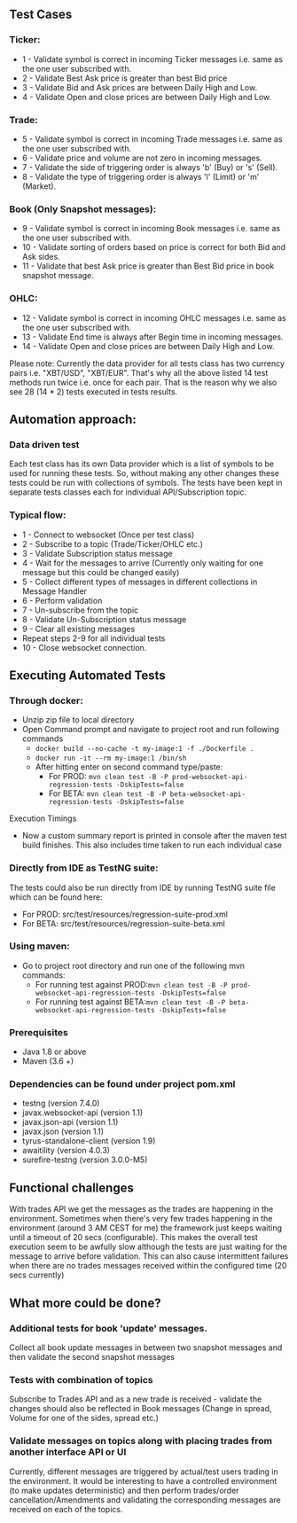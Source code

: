 ## Test Cases

### Ticker:

* 1 - Validate symbol is correct in incoming Ticker messages i.e. same as the one user subscribed with.
* 2 - Validate Best Ask price is greater than best Bid price
* 3 - Validate Bid and Ask prices are between Daily High and Low.
* 4 - Validate Open and close prices are between Daily High and Low.

### Trade:

* 5 - Validate symbol is correct in incoming Trade messages i.e. same as the one user subscribed with.
* 6 - Validate price and volume are not zero in incoming messages.
* 7 - Validate the side of triggering order is always 'b' (Buy) or 's' (Sell).
* 8 - Validate the type of triggering order is always 'l' (Limit) or 'm' (Market).

### Book (Only Snapshot messages):

* 9 - Validate symbol is correct in incoming Book messages i.e. same as the one user subscribed with.
* 10 - Validate sorting of orders based on price is correct for both Bid and Ask sides.
* 11 - Validate that best Ask price is greater than Best Bid price in book snapshot message.

### OHLC:

* 12 - Validate symbol is correct in incoming OHLC messages i.e. same as the one user subscribed with.
* 13 - Validate End time is always after Begin time in incoming messages.
* 14 - Validate Open and close prices are between Daily High and Low.

Please note: Currently the data provider for all tests class has two currency pairs i.e. "XBT/USD", "XBT/EUR". That's
why all the above listed 14 test methods run twice i.e. once for each pair. That is the reason why we also see 28 (14 *
2) tests executed in tests results.

## Automation approach:

### Data driven test

Each test class has its own Data provider which is a list of symbols to be used for running these tests. So, without
making any other changes these tests could be run with collections of symbols. The tests have been kept in separate
tests classes each for individual API/Subscription topic.

### Typical flow:

* 1 - Connect to websocket (Once per test class)
* 2 - Subscribe to a topic (Trade/Ticker/OHLC etc.)
* 3 - Validate Subscription status message
* 4 - Wait for the messages to arrive (Currently only waiting for one message but this could be changed easily)
* 5 - Collect different types of messages in different collections in Message Handler
* 6 - Perform validation
* 7 - Un-subscribe from the topic
* 8 - Validate Un-Subscription status message
* 9 - Clear all existing messages
* Repeat steps 2-9 for all individual tests
* 10 - Close websocket connection.

## Executing Automated Tests

### Through docker:

* Unzip zip file to local directory
* Open Command prompt and navigate to project root and run following commands
    * `docker build --no-cache -t my-image:1 -f ./Dockerfile .`
    * `docker run -it --rm my-image:1 /bin/sh`
    * After hitting enter on second command type/paste:
        * For PROD: `mvn clean test -B -P prod-websocket-api-regression-tests -DskipTests=false`
        * For BETA: `mvn clean test -B -P beta-websocket-api-regression-tests -DskipTests=false`

Execution Timings

* Now a custom summary report is printed in console after the maven test build finishes. This also includes  time taken to run each individual case

### Directly from IDE as TestNG suite:

The tests could also be run directly from IDE by running TestNG suite file which can be found here:

* For PROD: src/test/resources/regression-suite-prod.xml
* For BETA: src/test/resources/regression-suite-beta.xml

### Using maven:

* Go to project root directory and run one of the following mvn commands:
    * For running test against PROD:`mvn clean test -B -P prod-websocket-api-regression-tests -DskipTests=false`
    * For running test against BETA:`mvn clean test -B -P beta-websocket-api-regression-tests -DskipTests=false`

### Prerequisites

* Java 1.8 or above
* Maven (3.6 +)

### Dependencies can be found under project pom.xml

* testng (version 7.4.0)
* javax.websocket-api (version 1.1)
* javax.json-api (version 1.1)
* javax.json (version 1.1)
* tyrus-standalone-client (version 1.9)
* awaitility (version 4.0.3)
* surefire-testng (version 3.0.0-M5)

## Functional challenges

With trades API we get the messages as the trades are happening in the environment. Sometimes when there's very few
trades happening in the environment (around 3 AM CEST for me) the framework just keeps waiting until a timeout of 20
secs (configurable). This makes the overall test execution seem to be awfully slow although the tests are just waiting
for the message to arrive before validation. This can also cause intermittent failures when there are no trades messages
received within the configured time (20 secs currently)

## What more could be done?

### Additional tests for book 'update' messages.

Collect all book update messages in between two snapshot messages and then validate the second snapshot messages

### Tests with combination of topics

Subscribe to Trades API and as a new trade is received - validate the changes should also be reflected in Book
messages (Change in spread, Volume for one of the sides, spread etc.)

### Validate messages on topics along with placing trades from another interface API or UI

Currently, different messages are triggered by actual/test users trading in the environment. It would be interesting to
have a controlled environment (to make updates deterministic) and then perform trades/order cancellation/Amendments and
validating the corresponding messages are received on each of the topics.
